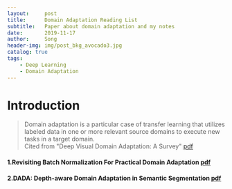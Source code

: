 ```yaml
---
layout:     post
title:      Domain Adaptation Reading List
subtitle:   Paper about domain adaptation and my notes
date:       2019-11-17
author:     Song
header-img: img/post_bkg_avocado3.jpg
catalog: true
tags:
    - Deep Learning
    - Domain Adaptation
---
```


# Introduction

>Domain adaptation is a particular case of transfer learning that utilizes labeled data in one or more relevant source domains to execute new tasks in a target domain.<br>Cited from "Deep Visual Domain Adaptation: A Survey"  [pdf](https://arxiv.org/abs/1802.03601)

#### 1.Revisiting Batch Normalization For Practical Domain Adaptation [pdf](https://arxiv.org/abs/1603.04779)
#### 2.DADA: Depth-aware Domain Adaptation in Semantic Segmentation [pdf](https://arxiv.org/abs/1904.01886)


